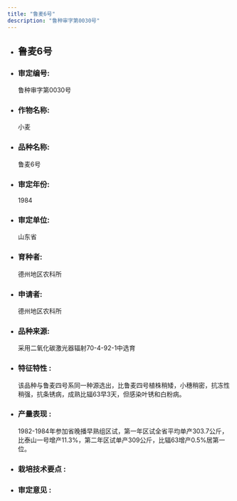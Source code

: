 ```yaml
---
title: "鲁麦6号"
description: "鲁种审字第0030号"
---
```

* ## 鲁麦6号
* ###  审定编号:  
   鲁种审字第0030号

*  ### 作物名称:  
   小麦

*   ###  品种名称: 
    鲁麦6号

*   ### 审定年份: 
    1984

*   ### 审定单位:  
    山东省

*   ### 育种者:  
    德州地区农科所

*   ### 申请者:  
    德州地区农科所

*   ### 品种来源:  
    采用二氧化碳激光器辐射70-4-92-1中选育

*   ### 特征特性 : 
    该品种与鲁麦四号系同一种源选出，比鲁麦四号植株稍矮，小穗稍密，抗冻性稍强，抗条锈病，成熟比辐63早3天，但感染叶锈和白粉病。

*   ### 产量表现 : 
    1982-1984年参加省晚播早熟组区试，第一年区试全省平均单产303.7公斤，比泰山一号增产11.3%，第二年区试单产309公斤，比辐63增产0.5%居第一位。

*   ### 栽培技术要点 : 
    

*   ### 审定意见 : 
    
